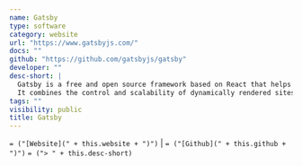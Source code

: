 ```yaml
---
name: Gatsby
type: software
category: website
url: "https://www.gatsbyjs.com/"
docs: ""
github: "https://github.com/gatsbyjs/gatsby"
developer: ""
desc-short: |
  Gatsby is a free and open source framework based on React that helps developers build blazing fast websites and apps.
  It combines the control and scalability of dynamically rendered sites with the speed of static-site generation, creating a whole new web of possibilities.
tags: ""
visibility: public
title: Gatsby
---
```

`= ("[Website](" + this.website + ")")` |  `= ("[Github](" + this.github + ")")`
`= ("> " + this.desc-short)`
